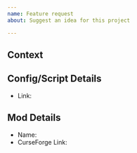```yaml
---
name: Feature request
about: Suggest an idea for this project

---
```


<!-- Thank you for submitting an issue for the relevant topic. Please ensure that you fill in all the required information needed as specified by the template below. -->
<!-- As you are reporting an issue with a feature request please give us detail on why you feel the suggestion is valid -->
<!-- I.E. If suggesting a mod why should it be added? Does it follow the flow for the pack? Etc.. -->
<!-- I.E. If suggesting a config/script change, why should it be changed? What does the change allow/fix? Etc... -->

## Context
<!-- Explain to your hearts content about why you would like the change/addition -->

<!-- Delete this if not a config/script change -->
<!-- Please use code blocks or paste a Gist of your config/script change -->
## Config/Script Details
* Link:

<!-- Delete this if you are not suggesting a mod -->
## Mod Details
* Name:
* CurseForge Link:
